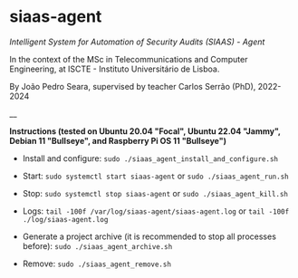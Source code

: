 # siaas-agent

_Intelligent System for Automation of Security Audits (SIAAS) - Agent_

In the context of the MSc in Telecommunications and Computer Engineering, at ISCTE - Instituto Universitário de Lisboa.

By João Pedro Seara, supervised by teacher Carlos Serrão (PhD), 2022-2024

__

**Instructions (tested on Ubuntu 20.04 "Focal", Ubuntu 22.04 "Jammy", Debian 11 "Bullseye", and Raspberry Pi OS 11 "Bullseye")**

 - Install and configure: `sudo ./siaas_agent_install_and_configure.sh`

 - Start: `sudo systemctl start siaas-agent` or `sudo ./siaas_agent_run.sh`

 - Stop: `sudo systemctl stop siaas-agent` or `sudo ./siaas_agent_kill.sh`

 - Logs: `tail -100f /var/log/siaas-agent/siaas-agent.log` or `tail -100f ./log/siaas-agent.log`

 - Generate a project archive (it is recommended to stop all processes before): `sudo ./siaas_agent_archive.sh`

 - Remove: `sudo ./siaas_agent_remove.sh`
